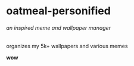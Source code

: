 # oatmeal-personified
###### an inspired meme and wallpaper manager

organizes my 5k+ wallpapers and various memes

**wow**

